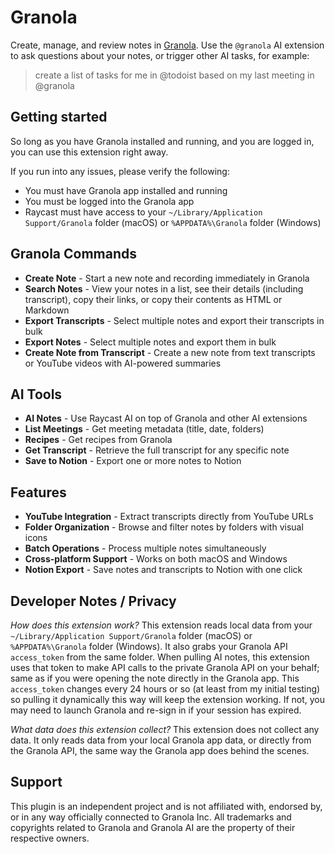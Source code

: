 # Granola

Create, manage, and review notes in [Granola](https://www.granola.ai/). Use the `@granola` AI extension to ask questions about your notes, or trigger other AI tasks, for example:
> create a list of tasks for me in @todoist based on my last meeting in @granola

## Getting started
So long as you have Granola installed and running, and you are logged in, you can use this extension right away.

If you run into any issues, please verify the following:
- You must have Granola app installed and running
- You must be logged into the Granola app
- Raycast must have access to your `~/Library/Application Support/Granola` folder (macOS) or `%APPDATA%\Granola` folder (Windows)

## Granola Commands
- **Create Note** - Start a new note and recording immediately in Granola
- **Search Notes** - View your notes in a list, see their details (including transcript), copy their links, or copy their contents as HTML or Markdown
- **Export Transcripts** - Select multiple notes and export their transcripts in bulk
- **Export Notes** - Select multiple notes and export them in bulk
- **Create Note from Transcript** - Create a new note from text transcripts or YouTube videos with AI-powered summaries

## AI Tools
- **AI Notes** - Use Raycast AI on top of Granola and other AI extensions
- **List Meetings** - Get meeting metadata (title, date, folders)
- **Recipes** - Get recipes from Granola
- **Get Transcript** - Retrieve the full transcript for any specific note
- **Save to Notion** - Export one or more notes to Notion

## Features
- **YouTube Integration** - Extract transcripts directly from YouTube URLs
- **Folder Organization** - Browse and filter notes by folders with visual icons
- **Batch Operations** - Process multiple notes simultaneously
- **Cross-platform Support** - Works on both macOS and Windows
- **Notion Export** - Save notes and transcripts to Notion with one click

## Developer Notes / Privacy
*How does this extension work?*
This extension reads local data from your `~/Library/Application Support/Granola` folder (macOS) or `%APPDATA%\Granola` folder (Windows). It also grabs your Granola API `access_token` from the same folder. When pulling AI notes, this extension uses that token to make API calls to the private Granola API on your behalf; same as if you were opening the note directly in the Granola app. This `access_token` changes every 24 hours or so (at least from my initial testing) so pulling it dynamically this way will keep the extension working. If not, you may need to launch Granola and re-sign in if your session has expired.

*What data does this extension collect?*
This extension does not collect any data. It only reads data from your local Granola app data, or directly from the Granola API, the same way the Granola app does behind the scenes.

## Support
This plugin is an independent project and is not affiliated with, endorsed by, or in any way officially connected to Granola Inc. All trademarks and copyrights related to Granola and Granola AI are the property of their respective owners.